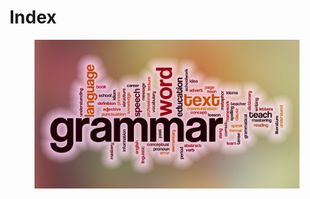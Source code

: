 # Index

<figure><img src=".gitbook/assets/english_grammar.png" alt=""><figcaption></figcaption></figure>
